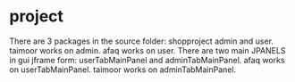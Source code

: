 # project
There are 3 packages in the source folder: shopproject admin and user.
taimoor works on admin.
afaq works on user.
There are two main JPANELS in gui jframe form: userTabMainPanel and adminTabMainPanel.
afaq works on userTabMainPanel.
taimoor works on adminTabMainPanel.
